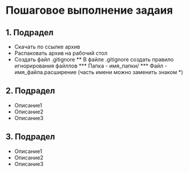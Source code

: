# Пошаговое выполнение задаия
## 1. Подрадел
* Скачать по ссылке архив    
* Распаковать архив на рабочий стол
* Создать файл .gitignore
** В файле .gitignore создать правило игнорирования файллов
*** Папка - имя_папки/ 
*** Файл - имя_файла.расширение (часть имени можно заменить знаком *)
## 2. Подрадел
* Описание1    
* Описание2    
* Описание3    
## 3. Подрадел
* Описание1    
* Описание2    
* Описание3
